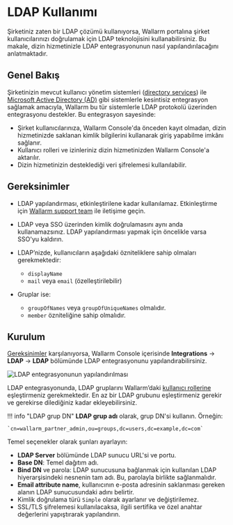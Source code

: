 # LDAP Kullanımı

Şirketiniz zaten bir LDAP çözümü kullanıyorsa, Wallarm portalına şirket kullanıcılarınızı doğrulamak için LDAP teknolojisini kullanabilirsiniz. Bu makale, dizin hizmetinizle LDAP entegrasyonunun nasıl yapılandırılacağını anlatmaktadır.

## Genel Bakış

Şirketinizin mevcut kullanıcı yönetim sistemleri ([directory services](https://en.wikipedia.org/wiki/Directory_service#LDAP_implementations)) ile [Microsoft Active Directory (AD)](https://learn.microsoft.com/en-us/entra/architecture/auth-ldap) gibi sistemlerle kesintisiz entegrasyon sağlamak amacıyla, Wallarm bu tür sistemlerle LDAP protokolü üzerinden entegrasyonu destekler. Bu entegrasyon sayesinde:

* Şirket kullanıcılarınıza, Wallarm Console'da önceden kayıt olmadan, dizin hizmetinizde saklanan kimlik bilgilerini kullanarak giriş yapabilme imkânı sağlanır.
* Kullanıcı rolleri ve izinleriniz dizin hizmetinizden Wallarm Console'a aktarılır.
* Dizin hizmetinizin desteklediği veri şifrelemesi kullanılabilir.

## Gereksinimler

* LDAP yapılandırması, etkinleştirilene kadar kullanılamaz. Etkinleştirme için [Wallarm support team](mailto:support@wallarm.com) ile iletişime geçin.
* LDAP veya SSO üzerinden kimlik doğrulamasını aynı anda kullanamazsınız. LDAP yapılandırması yapmak için öncelikle varsa SSO'yu kaldırın.
* LDAP’nizde, kullanıcıların aşağıdaki özniteliklere sahip olmaları gerekmektedir: 

    * `displayName`
    * `mail` veya `email` (özelleştirilebilir)

* Gruplar ise:

    * `groupOfNames` veya `groupOfUniqueNames` olmalıdır.
    * `member` özniteliğine sahip olmalıdır.

## Kurulum

[Gereksinimler](#gereksinimler) karşılanıyorsa, Wallarm Console içerisinde **Integrations** → **LDAP** → **LDAP** bölümünde LDAP entegrasyonunu yapılandırabilirsiniz.

![LDAP entegrasyonunun yapılandırılması](../../../images/admin-guides/configuration-guides/ldap/configuring-ldap.png)

LDAP entegrasyonunda, LDAP gruplarını Wallarm’daki [kullanıcı rollerine](../../../user-guides/settings/users.md#user-roles) eşleştirmeniz gerekmektedir. En az bir LDAP grubunu eşleştirmeniz gerekir ve gerekirse dilediğiniz kadar ekleyebilirsiniz.

!!! info "LDAP grup DN"
    **LDAP grup adı** olarak, grup DN'si kullanın. Örneğin: 
    
    `cn=wallarm_partner_admin,ou=groups,dc=users,dc=example,dc=com`

Temel seçenekler olarak şunları ayarlayın: 

* **LDAP Server** bölümünde LDAP sunucu URL'si ve portu.
* **Base DN**: Temel dağıtım adı.
* **Bind DN** ve parola: LDAP sunucusuna bağlanmak için kullanılan LDAP hiyerarşisindeki nesnenin tam adı. Bu, parolayla birlikte sağlanmalıdır.
* **Email attribute name**, kullanıcının e-posta adresinin saklanması gereken alanın LDAP sunucusundaki adını belirtir.
* Kimlik doğrulama türü `Simple` olarak ayarlanır ve değiştirilemez.
* SSL/TLS şifrelemesi kullanılacaksa, ilgili sertifika ve özel anahtar değerlerini yapıştırarak yapılandırın.